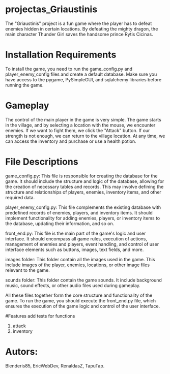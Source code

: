 # projectas_Griaustinis

The "Griaustinis" project is a fun game where the player has to defeat enemies hidden in certain locations. By defeating the mighty dragon, the main character Thunder Girl saves the handsome prince Rytis Cicinas.

# Installation Requirements

To install the game, you need to run the game_config.py and player_enemy_config files and create a default database. Make sure you have access to the pygame, PySimpleGUI, and sqlalchemy libraries before running the game.


# Gameplay

The control of the main player in the game is very simple. The game starts in the village, and by selecting a location with the mouse, we encounter enemies. If we want to fight them, we click the "Attack" button. If our strength is not enough, we can return to the village location. At any time, we can access the inventory and purchase or use a health potion.


# File Descriptions

game_config.py: This file is responsible for creating the database for the game. It should include the structure and logic of the database, allowing for the creation of necessary tables and records. This may involve defining the structure and relationships of players, enemies, inventory items, and other required data.

player_enemy_config.py: This file complements the existing database with predefined records of enemies, players, and inventory items. It should implement functionality for adding enemies, players, or inventory items to the database, updating their information, and so on.

front_end.py: This file is the main part of the game's logic and user interface. It should encompass all game rules, execution of actions, management of enemies and players, event handling, and control of user interface elements such as buttons, images, text fields, and more.

images folder: This folder contain all the images used in the game. This include images of the player, enemies, locations, or other image files relevant to the game.

sounds folder: This folder contain the game sounds. It include background music, sound effects, or other audio files used during gameplay.

All these files together form the core structure and functionality of the game. To run the game, you should execute the front_end.py file, which ensures the execution of the game logic and control of the user interface.

#Features
add tests for functions
1. attack
2. inventory

# Autors:
Blenderis85,
EricWebDev,
RenaldasZ,
TapuTap.

